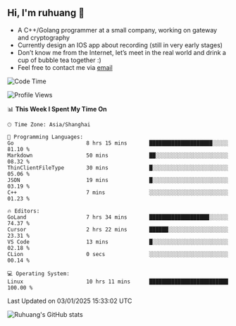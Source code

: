 ## Hi, I'm ruhuang 👋

- A C++/Golang programmer at a small company, working on gateway and cryptography
- Currently design an IOS app about recording (still in very early stages)
- Don’t know me from the Internet, let’s meet in the real world and drink a cup of bubble tea together :)
- Feel free to contact me via [email](mailto:ruhuang2001@gmail.com)
<!--START_SECTION:waka-->
![Code Time](http://img.shields.io/badge/Code%20Time-232%20hrs%2035%20mins-blue)

![Profile Views](http://img.shields.io/badge/Profile%20Views-4-blue)

📊 **This Week I Spent My Time On** 

```text
🕑︎ Time Zone: Asia/Shanghai

💬 Programming Languages: 
Go                       8 hrs 15 mins       ████████████████████░░░░░   81.10 % 
Markdown                 50 mins             ██░░░░░░░░░░░░░░░░░░░░░░░   08.32 % 
ThinClientFileType       30 mins             █░░░░░░░░░░░░░░░░░░░░░░░░   05.06 % 
JSON                     19 mins             █░░░░░░░░░░░░░░░░░░░░░░░░   03.19 % 
C++                      7 mins              ░░░░░░░░░░░░░░░░░░░░░░░░░   01.23 % 

🔥 Editors: 
GoLand                   7 hrs 34 mins       ███████████████████░░░░░░   74.37 % 
Cursor                   2 hrs 22 mins       ██████░░░░░░░░░░░░░░░░░░░   23.31 % 
VS Code                  13 mins             █░░░░░░░░░░░░░░░░░░░░░░░░   02.18 % 
CLion                    0 secs              ░░░░░░░░░░░░░░░░░░░░░░░░░   00.14 % 

💻 Operating System: 
Linux                    10 hrs 11 mins      █████████████████████████   100.00 % 
```


 Last Updated on 03/01/2025 15:33:02 UTC
<!--END_SECTION:waka-->

![Ruhuang's GitHub stats](https://github-readme-stats.vercel.app/api?username=ruhuang2001&count_private=true&hide_title=true&show_icons=true&theme=vue)

